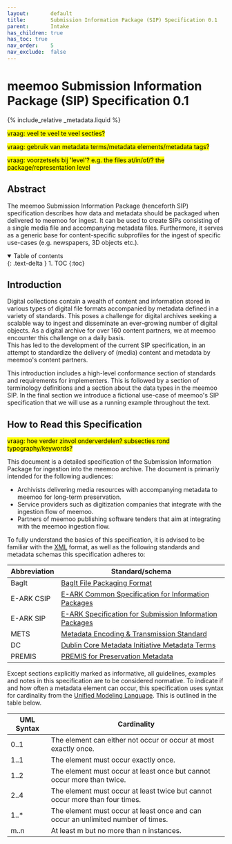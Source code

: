 ```yaml
---
layout:       default
title:        Submission Information Package (SIP) Specification 0.1
parent:       Intake
has_children: true
has_toc: true
nav_order:    5
nav_exclude:  false
---
```

# meemoo Submission Information Package (SIP) Specification 0.1

{% include_relative _metadata.liquid  %}


<mark>vraag: veel te veel te veel secties?</mark>

<mark>vraag: gebruik van metadata terms/metadata elements/metadata tags?</mark>

<mark>vraag: voorzetsels bij 'level'? e.g. the files at/in/of/? the package/representation level</mark>

## Abstract

The meemoo Submission Information Package (henceforth SIP) specification describes how data and metadata should be packaged when delivered to meemoo for ingest.
It can be used to create SIPs consisting of a single media file and accompanying metadata files.
Furthermore, it serves as a generic base for content-specific subprofiles for the ingest of specific use-cases (e.g. newspapers, 3D objects etc.).

<details open markdown="block">
  <summary>
    Table of contents
  </summary>
  {: .text-delta }
1. TOC
{:toc}
</details>

## Introduction

Digital collections contain a wealth of content and information stored in various types of digital file formats accompanied by metadata defined in a variety of standards.
This poses a challenge for digital archives seeking a scalable way to ingest and disseminate an ever-growing number of digital objects.
As a digital archive for over 160 content partners, we at meemoo encounter this challenge on a daily basis.  
This has led to the development of the current SIP specification, in an attempt to standardize the delivery of (media) content and metadata by meemoo's content partners.

This introduction includes a high-level conformance section of standards and requirements for implementers.
This is followed by a section of terminology definitions and a section about the data types in the meemoo SIP.
In the final section we introduce a fictional use-case of meemoo's SIP specification that we will use as a running example throughout the text.

## How to Read this Specification

<mark>vraag: hoe verder zinvol onderverdelen? subsecties rond typography/keywords?</mark>

This document is a detailed specification of the Submission Information Package for ingestion into the meemoo archive. The document is primarily intended for the following audiences:

 - Archivists delivering media resources with accompanying metadata to meemoo for long-term preservation.
 - Service providers such as digitization companies that integrate with the ingestion flow of meemoo.
 - Partners of meemoo publishing software tenders that aim at integrating with the meemoo ingestion flow.

To fully understand the basics of this specification, it is advised to be familiar with the [XML](https://www.w3.org/XML/) format, as well as the following standards and metadata schemas this specification adheres to:

| Abbreviation | Standard/schema                                                                                                 |
| ------------ | --------------------------------------------------------------------------------------------------------------- |
| BagIt        | [BagIt File Packaging Format](https://www.rfc-editor.org/rfc/rfc8493.html)                                      |
| E-ARK CSIP   | [E-ARK Common Specification for Information Packages](https://earkcsip.dilcis.eu/)                              |
| E-ARK SIP    | [E-ARK Specification for Submission Information Packages](https://earksip.dilcis.eu/)                           |
| METS         | [Metadata Encoding & Transmission Standard](https://www.loc.gov/standards/mets/mets.xsd)                        |
| DC           | [Dublin Core Metadata Initiative Metadata Terms](http://dublincore.org/schemas/xmls/qdc/2008/02/11/dcterms.xsd) |
| PREMIS       | [PREMIS for Preservation Metadata](https://www.loc.gov/standards/premis/v3/premis-v3-0.xsd)                     |

Except sections explicitly marked as informative, all guidelines, examples and notes in this specification are to be considered normative.
To indicate if and how often a metadata element can occur, this specification uses syntax for cardinality from the [Unified Modeling Language](https://www.omg.org/spec/UML/2.5.1/PDF).
This is outlined in the table below.

| UML Syntax | Cardinality                                                                      |
| ---------- | -------------------------------------------------------------------------------- |
| 0..1       | The element can either not occur or occur at most exactly once.                  |
| 1..1       | The element must occur exactly once.                                             |
| 1..2       | The element must occur at least once but cannot occur more than twice.           |
| 2..4       | The element must occur at least twice but cannot occur more than four times.     |
| 1..*       | The element must occur at least once and can occur an unlimited number of times. |
| m..n       | At least m but no more than n instances.                                         |

